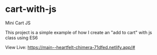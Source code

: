 # cart-with-js
Mini Cart JS

This project is a simple example of how I create an "add to cart" with js class using ES6

View Live: https://main--heartfelt-chimera-71dfed.netlify.app/#